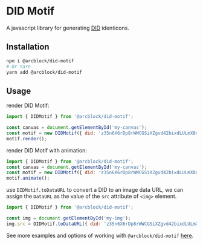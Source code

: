 # DID Motif

A javascript library for generating [DID](https://github.com/ArcBlock/ABT-DID-Protocol) identicons.

## Installation

```bash
npm i @arcblock/did-motif
# Or Yarn
yarn add @arcblock/did-motif
```

## Usage

render DID Motif: 

``` js
import { DIDMotif } from '@arcblock/did-motif';

const canvas = document.getElementById('my-canvas');
const motif = new DIDMotif({ did: 'z35n6X6rDp8rWWCGSiXZgvd42bixdLULmX8oX', canvas, size: 36 });
motif.render();
```

render DID Motif with animation: 

``` js
import { DIDMotif } from '@arcblock/did-motif';
const canvas = document.getElementById('my-canvas');
const motif = new DIDMotif({ did: 'z35n6X6rDp8rWWCGSiXZgvd42bixdLULmX8oX', canvas, size: 36 });
motif.animate();
```


use `DIDMotif.toDataURL` to convert a DID to an image data URL, we can assign the `DataURL` as the value of the `src` attribute of `<img>` element.

``` js
import { DIDMotif } from '@arcblock/did-motif';

const img = document.getElementById('my-img');
img.src = DIDMotif.toDataURL({ did: 'z35n6X6rDp8rWWCGSiXZgvd42bixdLULmX8oX', size: 36 });
```

See more examples and options of working with `@arcblock/did-motif` [here](https://github.com/ArcBlock/did-motif/blob/master/examples/index.js).
